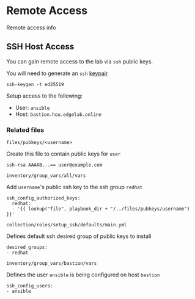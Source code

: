 # Remote Access

Remote access info

## SSH Host Access

You can gain remote access to the lab via `ssh` public keys. 

You will need to generate an `ssh` [keypair](link_to_example)

```
ssh-keygen -t ed25519
```

Setup access to the following:

- User: `ansible`
- Host: `bastion.hou.edgelab.online`

### Related files

`files/pubkeys/<username>`

Create this file to contain public keys for `user`

```
ssh-rsa AAAAB...== user@example.com
```

`inventory/group_vars/all/vars`

Add `username`'s public ssh key to the ssh group `redhat`

```
ssh_config_authorized_keys:
  redhat:
  - '{{ lookup("file", playbook_dir + "/../files/pubkeys/username") }}'
```

`collection/roles/setup_ssh/defaults/main.yml`

Defines default ssh desired group of public keys to install

```
desired_groups:
- redhat
```

`inventory/group_vars/bastion/vars`

Defines the user `ansible` is being configured on host `bastion`

```
ssh_config_users:
- ansible
```

